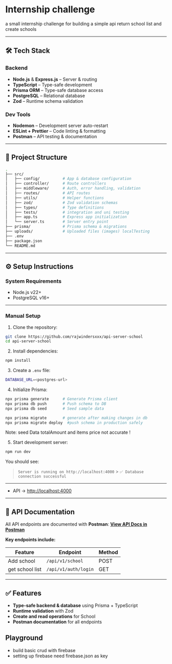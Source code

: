 # Internship challenge

a small internship challenge for building a simple api return school list and create schools

---

## 🛠 Tech Stack

### **Backend**

- **Node.js** & **Express.js** – Server & routing
- **TypeScript** – Type-safe development
- **Prisma ORM** – Type-safe database access
- **PostgreSQL** – Relational database
- **Zod** – Runtime schema validation

### **Dev Tools**

- **Nodemon** – Development server auto-restart
- **ESLint + Prettier** – Code linting & formatting
- **Postman** – API testing & documentation

---

## 📂 Project Structure

```bash
.
├── src/
│   ├── config/          # App & database configuration
│   ├── controller/      # Route controllers
│   ├── middleware/      # Auth, error handling, validation
│   ├── routes/          # API routes
│   ├── utils/           # Helper functions
│   ├── zod/             # Zod validation schemas
│   ├── types/           # Type definitions
│   ├── tests/           # integration and uni testing
│   ├── app.ts           # Express app initialization
│   └── server.ts        # Server entry point
├── prisma/              # Prisma schema & migrations
├── uploads/             # Uploaded files (images) localTesting
├── .env
├── package.json
└── README.md
```

---

## ⚙️ Setup Instructions

### **System Requirements**

- Node.js v22+
- PostgreSQL v16+

---

### **Manual Setup**

1. Clone the repository:

```bash
git clone https://github.com/rajwindersxxx/api-server-school
cd api-server-school
```

2. Install dependencies:

```bash
npm install
```

3. Create a `.env` file:

```bash
DATABASE_URL=<postgres-url>

```

4. Initialize Prisma:

```bash
npx prisma generate      # Generate Prisma client
npx prisma db push       # Push schema to DB
npx prisma db seed       # Seed sample data

npx prisma migrate       # generate after making changes in db
npx prisma migrate deploy  #push schema in production safely

```

Note: seed Data totalAmount and items price not accurate !

5. Start development server:

```bash
npm run dev
```

You should see:

> `Server is running on http://localhost:4000` > `✅ Database connection successful`

---

- API → [http://localhost:4000](http://localhost:4000)

---

## 📜 API Documentation

All API endpoints are documented with **Postman**:
[**View API Docs in Postman**](https://documenter.getpostman.com/view/36192494/2sB3BKETje)

**Key endpoints include:**

| Feature         | Endpoint             | Method |
| --------------- | -------------------- | ------ |
| Add school      | `/api/v1/school`     | POST   |
| get school list | `/api/v1/auth/login` | GET    |

---

## ✅ Features

- **Type-safe backend & database** using Prisma + TypeScript
- **Runtime validation** with Zod
- **Create and read operations** for School
- **Postman documentation** for all endpoints

## Playground

- build basic crud with firebase
- setting up firebase need firebase.json as key

